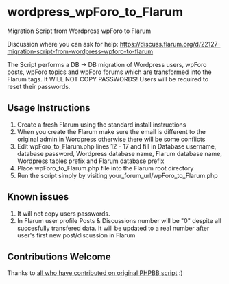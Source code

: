 # wordpress_wpForo_to_Flarum
Migration Script from Wordpress wpForo to Flarum

Discussion where you can ask for help: https://discuss.flarum.org/d/22127-migration-script-from-wordpress-wpforo-to-flarum

The Script performs a DB -> DB migration of Wordpress users, wpForo posts, wpForo topics and wpForo forums which are transformed into the Flarum tags. It WILL NOT COPY PASSWORDS! Users will be required to reset their passwords.

## Usage Instructions

1. Create a fresh Flarum using the standard install instructions
2. When you create the Flarum make sure the email is different to the original admin in Wordpress otherwise there will be some conflicts
3. Edit wpForo_to_Flarum.php lines 12 - 17 and fill in Database username, database password, Wordpress database name, Flarum database name, Wordpress tables prefix and Flarum database prefix
4. Place wpForo_to_Flarum.php file into the Flarum root directory
5. Run the script simply by visiting your_forum_url/wpForo_to_Flarum.php

## Known issues

1. It will not copy users passwords.
2. In Flarum user profile Posts & Discussions number will be "0" despite all succesfully transfered data. It will be updated to a real number after user's first new post/discussion in Flarum

## Contributions Welcome
Thanks to [all who have contributed on original PHPBB script](https://github.com/robrotheram/phpbb_to_flarum/graphs/contributors) :)
